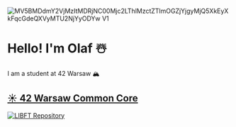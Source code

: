 ![MV5BMDdmY2VjMzItMDRjNC00Mjc2LThlMzctZTlmOGZjYjgyMjQ5XkEyXkFqcGdeQXVyMTU2NjYyODYw _V1_](https://github.com/0h-laugh/0h-laugh/assets/142859984/0535007a-520a-46cd-890c-720c8a929f79)

<h1> Hello! I'm Olaf ☃️ </h1>
I am a student at 42 Warsaw 🏔️

<h2><a href="https://github.com/0h-laugh/Core">☀️ 42 Warsaw Common Core</a></h2>
<a href="https://github.com/0h-laugh/Core/tree/main/libft"><img src="https://img.shields.io/badge/LIBFT-Repository-brightgreen" alt="LIBFT Repository"></a>
